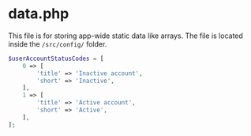 # data.php

This file is for storing app-wide static data like arrays. The file is located inside the `/src/config/` folder. 

```php title="/src/config/data.php"
$userAccountStatusCodes = [
	0 => [
		'title' => 'Inactive account',
		'short' => 'Inactive',
	],
	1 => [
		'title' => 'Active account',
		'short' => 'Active',
	],
];
```